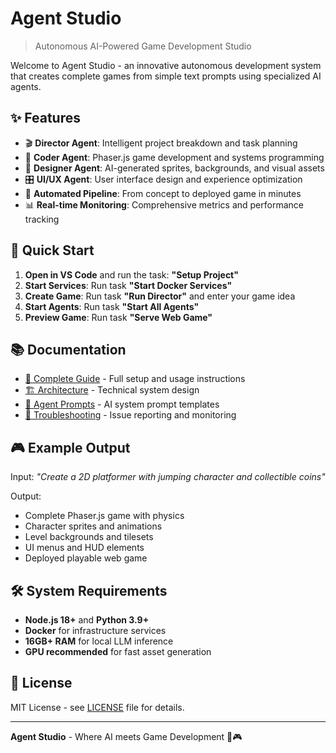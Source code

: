 # Agent Studio

> Autonomous AI-Powered Game Development Studio

Welcome to Agent Studio - an innovative autonomous development system that creates complete games from simple text prompts using specialized AI agents.

## ✨ Features

- 🎬 **Director Agent**: Intelligent project breakdown and task planning
- 🔧 **Coder Agent**: Phaser.js game development and systems programming  
- 🎨 **Designer Agent**: AI-generated sprites, backgrounds, and visual assets
- 🎛️ **UI/UX Agent**: User interface design and experience optimization
- 🚀 **Automated Pipeline**: From concept to deployed game in minutes
- 📊 **Real-time Monitoring**: Comprehensive metrics and performance tracking

## 🚀 Quick Start

1. **Open in VS Code** and run the task: **"Setup Project"**
2. **Start Services**: Run task **"Start Docker Services"** 
3. **Create Game**: Run task **"Run Director"** and enter your game idea
4. **Start Agents**: Run task **"Start All Agents"**
5. **Preview Game**: Run task **"Serve Web Game"**

## 📚 Documentation

- [📖 Complete Guide](docs/README.md) - Full setup and usage instructions
- [🏗️ Architecture](docs/architecture.md) - Technical system design
- [🤖 Agent Prompts](docs/prompts.md) - AI system prompt templates
- [🔧 Troubleshooting](docs/feedback.md) - Issue reporting and monitoring

## 🎮 Example Output

Input: *"Create a 2D platformer with jumping character and collectible coins"*

Output:
- Complete Phaser.js game with physics
- Character sprites and animations
- Level backgrounds and tilesets
- UI menus and HUD elements
- Deployed playable web game

## 🛠️ System Requirements

- **Node.js 18+** and **Python 3.9+**
- **Docker** for infrastructure services
- **16GB+ RAM** for local LLM inference
- **GPU recommended** for fast asset generation

## 📄 License

MIT License - see [LICENSE](LICENSE) file for details.

---

**Agent Studio** - Where AI meets Game Development 🤖🎮
